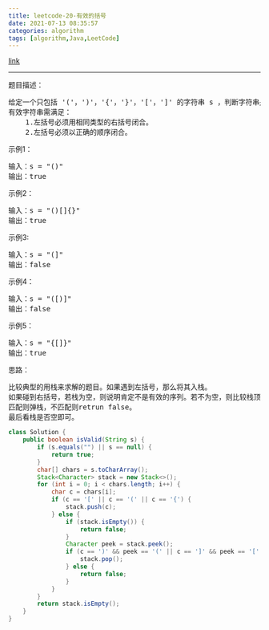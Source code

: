 ```yaml
---
title: leetcode-20-有效的括号
date: 2021-07-13 08:35:57
categories: algorithm
tags: [algorithm,Java,LeetCode]
---
```


[link](https://leetcode-cn.com/problems/valid-parentheses/)

<hr/>

题目描述：

<pre>
给定一个只包括 '('，')'，'{'，'}'，'['，']' 的字符串 s ，判断字符串是否有效。
有效字符串需满足：
	1.左括号必须用相同类型的右括号闭合。
	2.左括号必须以正确的顺序闭合。
</pre>

示例1：

<pre>
输入：s = "()"
输出：true
</pre>

示例2：

<Pre>
输入：s = "()[]{}"
输出：true
</pre>

示例3:

<pre>
输入：s = "(]"
输出：false
</pre>

示例4：

<pre>
输入：s = "([)]"
输出：false
</pre>

示例5：

<pre>
输入：s = "{[]}"
输出：true
</pre>

思路：

<pre>
比较典型的用栈来求解的题目。如果遇到左括号，那么将其入栈。
如果碰到右括号，若栈为空，则说明肯定不是有效的序列。若不为空，则比较栈顶和右括号是否匹配。
匹配则弹栈，不匹配则retrun false。
最后看栈是否空即可。
</pre>

```java
class Solution {
    public boolean isValid(String s) {
        if (s.equals("") || s == null) {
            return true;
        }
        char[] chars = s.toCharArray();
        Stack<Character> stack = new Stack<>();
        for (int i = 0; i < chars.length; i++) {
            char c = chars[i];
            if (c == '[' || c == '(' || c == '{') {
                stack.push(c);
            } else {
                if (stack.isEmpty()) {
                    return false;
                }
                Character peek = stack.peek();
                if (c == ')' && peek == '(' || c == ']' && peek == '[' || c == '}' && peek == '{') {
                    stack.pop();
                } else {
                    return false;
                }
            }
        }
        return stack.isEmpty();
    }
}
```

